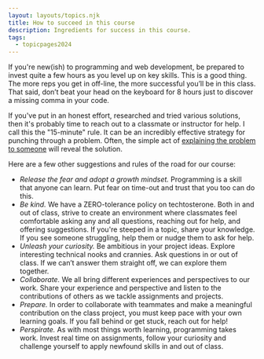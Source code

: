 ```yaml
---
layout: layouts/topics.njk
title: How to succeed in this course
description: Ingredients for success in this course.
tags:
  - topicpages2024
---
```


If you're new(ish) to programming and web development, be prepared to invest quite a few hours as you level up on key skills. This is a good thing. The more reps you get in off-line, the more successful you’ll be in this class. That said, don’t beat your head on the keyboard for 8 hours just to discover a missing comma in your code.

If you've put in an honest effort, researched and tried various solutions, then it's probably time to reach out to a classmate or instructor for help. I call this the "15-minute" rule. It can be an incredibly effective strategy for punching through a problem.  Often, the simple act of [explaining the problem to someone](https://blog.adrianbolboaca.ro/2012/12/teddy-bear-pair-programming/) will reveal the solution.

Here are a few other suggestions and rules of the road for our course:

- *Release the fear and adopt a growth mindset.* Programming is a skill that anyone can learn. Put fear on time-out and trust that you too can do this.
- *Be kind.* We have a ZERO-tolerance policy on techtosterone. Both in and out of class, strive to create an environment where classmates feel comfortable asking any and all questions, reaching out for help, and offering suggestions. If you're steeped in a topic, share your knowledge. If you see someone struggling, help them or nudge them to ask for help.
- *Unleash your curiosity.* Be ambitious in your project ideas. Explore interesting technical nooks and crannies. Ask questions in or out of class. If we can’t answer them straight off, we can explore them together.
- *Collaborate.* We all bring different experiences and perspectives to our work. Share your experience and perspective and listen to the contributions of others as we tackle assignments and projects.
- *Prepare.* In order to collaborate with teammates and make a meaningful contribution on the class project, you must keep pace with your own learning goals. If you fall behind or get stuck, reach out for help!
- *Perspirate.* As with most things worth learning, programming takes work. Invest real time on assignments, follow your curiosity and challenge yourself to apply newfound skills in and out of class.

